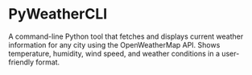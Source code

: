 # PyWeatherCLI
A command-line Python tool that fetches and displays current weather information for any city using the OpenWeatherMap API. Shows temperature, humidity, wind speed, and weather conditions in a user-friendly format.
